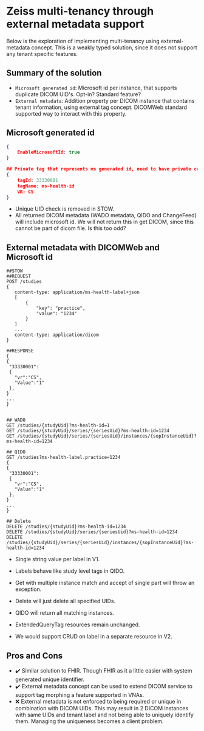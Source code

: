  # Zeiss multi-tenancy through external metadata support

 Below is the exploration of implementing multi-tenancy using external-metadata concept.
 This is a weakly typed solution, since it does not support any tenant specific features.

 ## Summary of the solution

 - `Microsoft generated id`: Microsoft id per instance, that supports duplicate DICOM UID's. Opt-in? Standard feature?
- `External metadata`: Addition property per DICOM instance that contains tenant information, using external tag concept. DICOMWeb standard supported way to interact with this property.
 
 ## Microsoft generated id
```json
{
    EnableMicrosoftId: true
}
```

```json
## Private tag that represents ms generated id, need to have private creator element also
{
    tagId: 33330001
    tagName: ms-health-id
    VR: CS
}

```

- Unique UID check is removed in STOW.
- All returned DICOM metadata (WADO metadata, QIDO and ChangeFeed) will include microsoft id. We will not return this in get DICOM, since this cannot be part of dicom file. Is this too odd?

 ## External metadata with DICOMWeb and Microsoft id

 ```cli
##STOW
##REQUEST
POST /studies
{
    content-type: application/ms-health-label+json
    [
        {
            "key": "practice",
            "value": "1234"
        }
    ]
    ...
    content-type: application/dicom
}

##RESPONSE
{
{
  "33330001":
  {
    "vr":"CS",
    "Value":"1"
  },
}
...
}


## WADO
GET /studies/{studyUid}?ms-health-id=1
GET /studies/{studyUid}/series/{seriesUid}?ms-health-id=1234
GET /studies/{studyUid}/series/{seriesUid}/instances/{sopInstanceUid}?ms-health-id=1234

## QIDO
GET /studies?ms-health-label.practice=1234
{
{
  "33330001":
  {
    "vr":"CS",
    "Value":"1"
  },
}
...
}

## Delete
DELETE /studies/{studyUid}?ms-health-id=1234
DELETE /studies/{studyUid}/series/{seriesUid}?ms-health-id=1234
DELETE /studies/{studyUid}/series/{seriesUid}/instances/{sopInstanceUid}?ms-health-id=1234
```


- Single string value per label in V1.
- Labels behave like study level tags in QIDO.
- Get with multiple instance match and accept of single part will throw an exception.
- Delete will just delete all specified UIDs.
- QIDO will return all matching instances.

- ExtendedQueryTag resources remain unchanged.
- We would support CRUD on label in a separate resource in V2.


 ## Pros and Cons

- ✔️ Similar solution to FHIR. Though FHIR as it a little easier with system generated unique identifier.
- ✔️ External metadata concept can be used to extend DICOM service to support tag morphing a feature supported in VNAs.
- ❌ External metadata is not enforced to being required or unique in combination with DICOM UIDs. This may result in 2 DICOM instances with same UIDs and tenant label and not being able to uniquely identify them. Managing the uniqueness becomes a client problem.

